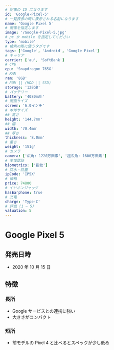 ```yaml
---
# 記事の ID になります
id: 'Google-Pixel-5'
# 一覧表示の時に表示される名前になります
name: 'Google Pixel 5'
# 画像を指定します
image: '/Google-Pixel-5.jpg'
# pc か mobile を指定してください
type: 'mobile'
# 検索の際に使うタグです
tags: ['Google', 'Android', 'Google Pixel']
# キャリア
carrier: ['au', 'SoftBank']
# CPU
cpu: 'Snapdragon 765G'
# RAM
ram: '8GB'
# ROM || (HDD || SSD)
storage: '128GB'
# バッテリー
battery: '4080mAh'
# 画面サイズ
screen: '6.0インチ'
# 本体サイズ
## 高さ
height: '144.7mm'
## 幅
width: '70.4mm'
## 厚さ
thickness: '8.0mm'
# 重さ
weight: '151g'
# カメラ
camera: ['広角: 1220万画素', '超広角: 1600万画素']
# 生体認証
biometrics: ['指紋']
# 防水・防塵
ipCode: 'IP5X'
# 価格
price: 74800
# イヤホンジャック
hasEarphone: true
# 充電
charge: 'Type-C'
# 評価 (1 ~ 5)
valuation: 5
---
```


# Google Pixel 5

## 発売日時

- 2020 年 10 月 15 日

## 特徴

### 長所

- Google サービスとの連携に強い
- 大きさがコンパクト

### 短所

- 前モデルの Pixel 4 と比べるとスペックが少し低め
